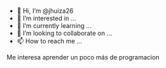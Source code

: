 - 👋 Hi, I’m @jhuiza26
- 👀 I’m interested in ...
- 🌱 I’m currently learning ...
- 💞️ I’m looking to collaborate on ...
- 📫 How to reach me ...

<!---
jhuiza26/jhuiza26 is a ✨ special ✨ repository because its `README.md` (this file) appears on your GitHub profile.
You can click the Preview link to take a look at your changes.
--->Me interesa aprender un poco más de programacion
